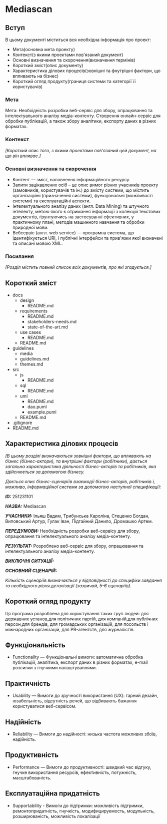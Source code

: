 # Mediascan

## Вступ

В цьому документі міститься вся необхідна інформація про проект:
- Мета(основна мета проекту)
- Контекст(з якими проектами пов'язаний документ)
- Основні визначення та скорочення(визначення термінів)
- Короткий зміст(опис документу)
- Характеристика ділових процесів(зовнішні та фнутрішні фактори, що впливають на бізнес)
- Короткий огляд продукту(границя системи та категорії її користувачів)
### Мета 

Мета: Необхідність розробки веб-сервіс для збору, опрацювання та інтелектуального аналізу медіа-контенту. Створення онлайн-сервіс для обробки публікацій, а також збору аналітики, експорту даних в різних форматах.

### Контекст

*[Короткий опис того, з якими проектами пов'язаний цей документ, на що він впливає.]*


### Основні визначення та скорочення

- Контент — зміст, наповнення інформаційного ресурсу.
- Запити зацікавлених осіб – це опис вимог різних учасників проекту (замовників, користувачів та ін.) до змісту системи, що містить організаційні (призначення системи), функціональні (можливості системи) та експлуатаційні аспекти.
- Інтелектуального аналізу даних (англ. Data Mining) та штучного інтелекту, метою якого є отримання інформації з колекцій текстових документів, ґрунтуючись на застосуванні ефективних, у практичному плані, методів машинного навчання та обробки природної мови.
- Вебсервіс (англ. web service) — програмна система, що ідентифікується URI, і публічні інтерфейси та прив'язки якої визначені та описані мовою XML.

### Посилання

*[Розділ містить повний список всіх документів, про які згадується.]*

## Короткий зміст

- docs
  - design
    - README.md
  - requirements
    - README.md
    - stakeholders-needs.md
    - state-of-the-art.md
  - use cases
    - README.md
  - README.md
- guidelines
  - media
  - guidelines.md
  - themes.md
- src
  - js
    - README.md
  - sql
    - README.md
  - uml
    - README.md
    - dao.puml
    - example.puml
  - README.md
- .gitignore
- README.md

## Характеристика ділових процесів

*[В цьому розділі визначаються зовнішні фактори, що впливають на бізнес (бізнес-актори), 
та внутрішні фактори (робітники), дається загальна характеристика діяльності бізнес-акторів 
та робітників, яка здійснюється за допомогою бізнесу.*

*Дається опис бізнес-сценаріїв взаємодії бізнес-акторів, робітників і, можливо, інформаційної системи за допомогою наступної
специфікації:*

   
***ID:*** 251231101
    
***НАЗВА:*** Mediascan
    
***УЧАСНИКИ:*** Ільяш Вадим, Трибунська Кароліна, Стеценко Богдан, Виповський Артур, Гулак Іван, Підгайний Данило, Дромашко Артем.

***ПЕРЕДУМОВИ:*** Необхідність розробки веб-сервісу для збору, опрацювання та інтелектуального аналізу медіа-контенту.

***РЕЗУЛЬТАТ:*** Розроблено веб-сервіс для збору, опрацювання та інтелектуального аналізу медіа-контенту.

***ВИКЛЮЧНІ СИТУАЦІЇ:***

***ОСНОВНИЙ СЦЕНАРІЙ:***

*Кількість сценаріїв визначається у відповідності до специфіки завдання та необхідного 
рівня деталізації (зазвичай, 5-6 сценаріїв).*

## Короткий огляд продукту

Ця програма розроблена для користування таких груп людей: для державних установ,для політичних партій, для компаній,для публічних персон,для брендів, для громадських організацій, для посольств і міжнародних організацій, для PR-агентств, для журналістів.

## Функціональність

- Functionality — Функціональні вимоги: автоматична обробка публікацій, аналітика, експорт даних в різних форматах, e-mail розсилки з гнучкими налаштуваннями.

## Практичність

- Usability — Вимоги до зручності використання (UX): гарний дезайн, юзабельність, відсутність речей, що відбивають бажання користуватися веб-сервісом.

## Надійність

- Reliability — Вимоги до надійності: низька частота можливих збоїв, надійність.

## Продуктивність

- Performance — Вимоги до продуктивності: швидкий час відгуку, гнучке використання ресурсів, ефективність, потужність, масштабованість.

## Експлуатаційна придатність

- Supportability - Вимоги до підтримки: можливість підтримки, ремонтопридатність, гнучкість, модифицируемость, модульність, розширюваність, можливість локалізації
